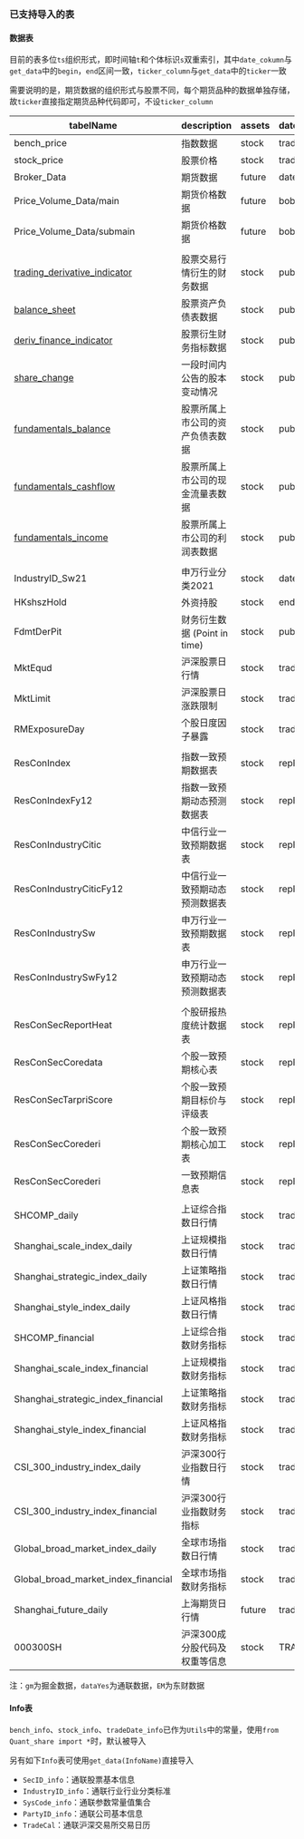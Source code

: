 ### 已支持导入的表

#### 数据表

目前的表多位`ts`组织形式，即时间轴`t`和个体标识`s`双重索引，其中`date_cokumn`与`get_data`中的`begin`，`end`区间一致，`ticker_column`与`get_data`中的`ticker`一致

需要说明的是，期货数据的组织形式与股票不同，每个期货品种的数据单独存储，故`ticker`直接指定期货品种代码即可，不设`ticker_column`

| tabelName                                                      | description            | assets | date_column | ticker_column | 数据源     |
|----------------------------------------------------------------|------------------------|--------| ----------- | ------------- |---------|
| bench_price                                                    | 指数数据                   | stock  | trade_date  | symbol        | gm      |
| stock_price                                                    | 股票价格                   | stock  | trade_date  | symbol        | gm      |
| Broker_Data                                                    | 期货数据                   | future | date        |               | gm      |
| Price_Volume_Data/main                                         | 期货价格数据                 | future | bob         |               | gm      |
| Price_Volume_Data/submain                                      | 期货价格数据                 | future | bob         |               | gm      |
|                                                                |                        |        |             |               |         |
| [trading_derivative_indicator](trading_derivative_indicator.md) | 股票交易行情衍生的财务数据          | stock  | pub_date    | symbol        | gm      |
| [balance_sheet](balance_sheet.md)                              | 股票资产负债表数据              | stock  | pub_date    | symbol        | gm      |
| [deriv_finance_indicator](deriv_finance_indicator.md)          | 股票衍生财务指标数据             | stock  | pub_date    | symbol        | gm      |
| [share_change](share_change.md)                                | 一段时间内公告的股本变动情况         | stock  | pub_date    | symbol        | gm      |
| [fundamentals_balance](fundamentals_balance.md)                | 股票所属上市公司的资产负债表数据       | stock  | pub_date    | symbol        | gm      |
| [fundamentals_cashflow](fundamentals_cashflow.md)              | 股票所属上市公司的现金流量表数据       | stock  | pub_date    | symbol        | gm      |
| [fundamentals_income](fundamentals_income.md)                  | 股票所属上市公司的利润表数据         | stock  | pub_date    | symbol        | gm      |
|                                                                |                        |        |             |               |         |
| IndustryID_Sw21                                                | 申万行业分类2021             | stock  | date        | winCode       | dataYes |
| HKshszHold                                                     | 外资持股                   | stock  | endDate     | ticker        | dataYes |
| FdmtDerPit                                                     | 财务衍生数据 (Point in time) | stock  | publishDate | ticker        | dataYes |
| MktEqud                                                        | 沪深股票日行情                | stock  | tradeDate   | ticker        | dataYes |
| MktLimit                                                       | 沪深股票日涨跌限制              | stock  | tradeDate   | ticker        | dataYes |
| RMExposureDay                                                  | 个股日度因子暴露               | stock  | tradeDate   | ticker        | dataYes |
|                                                                |                        |        |             |               |         |
| ResConIndex                                                    | 指数一致预期数据表              | stock  | repForeDate | indexCode     | dataYes |
| ResConIndexFy12                                                | 指数一致预期动态预测数据表          | stock  | repForeDate | indexCode     | dataYes |
| ResConIndustryCitic                                            | 中信行业一致预期数据表            | stock  | repForeDate | induID        | dataYes |
| ResConIndustryCiticFy12                                        | 中信行业一致预期动态预测数据表        | stock  | repForeDate | induID        | dataYes |
| ResConIndustrySw                                               | 申万行业一致预期数据表            | stock  | repForeDate | induID        | dataYes |
| ResConIndustrySwFy12                                           | 申万行业一致预期动态预测数据表        | stock  | repForeDate | induID        | dataYes |
|                                                                |                        |        |             |               |         |
| ResConSecReportHeat                                            | 个股研报热度统计数据表            | stock  | repForeDate | secCode       | dataYes |
| ResConSecCoredata                                              | 个股一致预期核心表              | stock  | repForeDate | secCode       | dataYes |
| ResConSecTarpriScore                                           | 个股一致预期目标价与评级表          | stock  | repForeDate | secCode       | dataYes |
| ResConSecCorederi                                              | 个股一致预期核心加工表            | stock  | repForeDate | secCode       | dataYes |
| ResConSecCorederi                                              | 一致预期信息表                | stock  | repForeDate | secCode       | dataYes |
|                                                                |                        |        |  |        |         |
| SHCOMP_daily                                                   | 上证综合指数日行情              | stock  | tradeDate | codes       | EM      |
| Shanghai_scale_index_daily                                     | 上证规模指数日行情              | stock  | tradeDate | codes       | EM      |
| Shanghai_strategic_index_daily                                 | 上证策略指数日行情              | stock  | tradeDate | codes       | EM      |
| Shanghai_style_index_daily                                     | 上证风格指数日行情              | stock  | tradeDate | codes       | EM      |
| SHCOMP_financial                                               | 上证综合指数财务指标             | stock  | tradeDate | codes       | EM      |
| Shanghai_scale_index_financial                                 | 上证规模指数财务指标             | stock  | tradeDate | codes       | EM      |
| Shanghai_strategic_index_financial                             | 上证策略指数财务指标             | stock  | tradeDate | codes       | EM      |
| Shanghai_style_index_financial                                 | 上证风格指数财务指标             | stock  | tradeDate | codes       | EM      |
| CSI_300_industry_index_daily                                   | 沪深300行业指数日行情           | stock  | tradeDate | codes       | EM      |
| CSI_300_industry_index_financial                               | 沪深300行业指数财务指标          | stock  | tradeDate | codes       | EM      |
| Global_broad_market_index_daily                              | 全球市场指数日行情              | stock  | tradeDate | codes       | EM      |
| Global_broad_market_index_financial                          | 全球市场指数财务指标             | stock  | tradeDate | codes       | EM      |
| Shanghai_future_daily                          | 上海期货日行情                | future | tradeDate | codes       | EM      |
| 000300SH                          | 沪深300成分股代码及权重等信息                  | stock  | TRADEDATE | SECUCODE       | EM      |


注：`gm`为掘金数据，`dataYes`为通联数据，`EM`为东财数据

#### Info表

`bench_info`、`stock_info`、`tradeDate_info`已作为`Utils`中的常量，使用`from Quant_share import *`时，默认被导入

另有如下`Info`表可使用`get_data(InfoName)`直接导入

- `SecID_info`：通联股票基本信息
- `IndustryID_info`：通联行业行业分类标准
- `SysCode_info`：通联参数常量值集合
- `PartyID_info`：通联公司基本信息
- `TradeCal`：通联沪深交易所交易日历